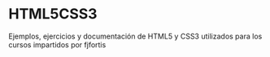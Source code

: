 HTML5CSS3
=========

Ejemplos, ejercicios y documentación de HTML5 y CSS3 utilizados para los cursos impartidos por fjfortis
